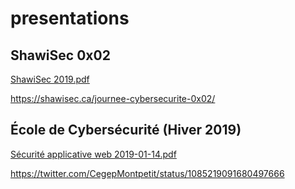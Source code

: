 # presentations

## ShawiSec 0x02
[ShawiSec 2019.pdf](https://github.com/marcan2020/presentations/raw/master/ShawiSec%202019.pdf)

https://shawisec.ca/journee-cybersecurite-0x02/

## École de Cybersécurité (Hiver 2019)
[Sécurité applicative web 2019-01-14.pdf](https://github.com/marcan2020/presentations/raw/master/S%C3%A9curit%C3%A9%20applicative%20web%202019-01-14.pdf)

https://twitter.com/CegepMontpetit/status/1085219091680497666
